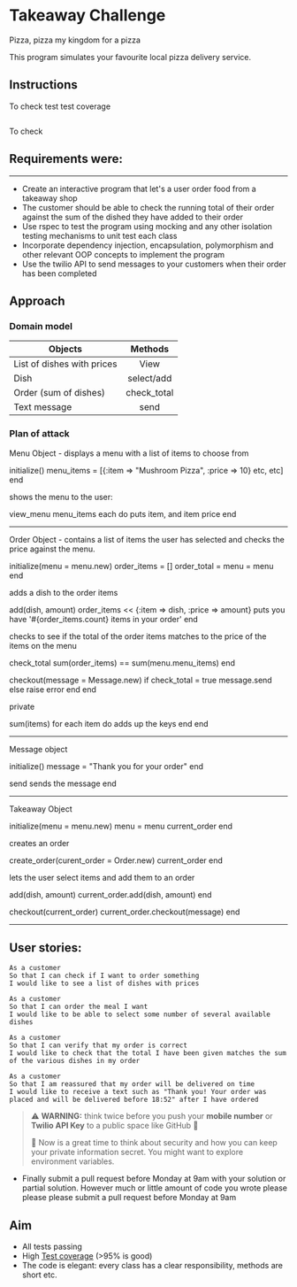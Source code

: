 Takeaway Challenge
==================

Pizza, pizza my kingdom for a pizza

This program simulates your favourite local pizza delivery service.

## Instructions

To check test test coverage
```
```
To check 




## Requirements were:
-------

* Create an interactive program that let's a user order food from a takeaway shop
* The customer should be able to check the running total of their order against the sum of the dished they have added to their order
* Use rspec to test the program using mocking and any other isolation testing mechanisms to unit test each class
* Incorporate dependency injection, encapsulation, polymorphism and other relevant OOP concepts to implement the program
* Use the twilio API to send messages to your customers when their order has been completed


## Approach

### Domain model

| Objects                     | Methods       |
| ----------------------------|:-------------:|
| List of dishes with prices  | View | $1600  |
| Dish                        | select/add    |
| Order (sum of dishes)       | check_total   |
| Text message                | send          |


### Plan of attack

Menu Object - displays a menu  with a list of items to choose from

initialize()
menu_items = [{:item => "Mushroom Pizza", :price => 10} etc, etc]
end

shows the menu to the user:

view_menu
menu_items each do
puts item, and item price
end
___________________

Order Object - contains a list of items the user has selected and checks the price against the menu.

initialize(menu = menu.new)
order_items = []
order_total =
menu = menu
end

adds a dish to the order items

add(dish, amount)
 order_items << {:item => dish, :price => amount}
 puts you have '#{order_items.count} items in your order'
end

checks to see if the total of the order items matches to the price of the items on the menu

check_total
   sum(order_items) == sum(menu.menu_items)
end

checkout(message = Message.new)
  if check_total = true
    message.send
  else
    raise error
  end
end

private

sum(items)
  for each item do
    adds up the keys
  end
end

________________

Message object

initialize()
  message = "Thank you for your order"
end

send
  sends the message
end

__________________

Takeaway Object

initialize(menu = menu.new)
 menu = menu
 current_order
end

creates an order

create_order(curent_order = Order.new)
  current_order
end

lets the user select items and add them to an order

add(dish, amount)
  current_order.add(dish, amount)
end

checkout(current_order)
  current_order.checkout(message)
end

___________________

## User stories:

```
As a customer
So that I can check if I want to order something
I would like to see a list of dishes with prices

As a customer
So that I can order the meal I want
I would like to be able to select some number of several available dishes

As a customer
So that I can verify that my order is correct
I would like to check that the total I have been given matches the sum of the various dishes in my order

As a customer
So that I am reassured that my order will be delivered on time
I would like to receive a text such as "Thank you! Your order was placed and will be delivered before 18:52" after I have ordered
```
> :warning: **WARNING:** think twice before you push your **mobile number** or **Twilio API Key** to a public space like GitHub :eyes:
>
> :key: Now is a great time to think about security and how you can keep your private information secret. You might want to explore environment variables.

* Finally submit a pull request before Monday at 9am with your solution or partial solution.  However much or little amount of code you wrote please please please submit a pull request before Monday at 9am

## Aim

* All tests passing
* High [Test coverage](https://github.com/makersacademy/course/blob/master/pills/test_coverage.md) (>95% is good)
* The code is elegant: every class has a clear responsibility, methods are short etc.
